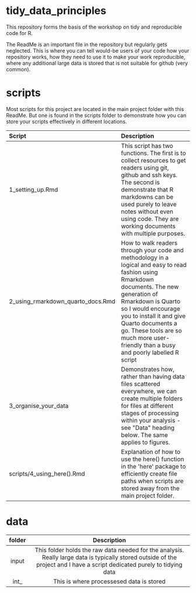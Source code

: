 # tidy_data_principles

This repository forms the basis of the workshop on tidy and reproducible code for R.

The ReadMe is an important file in the repository but regularly gets neglected. This is where you can tell would-be users of your code how your repository works, how they need to use it to make your work reproducible, where any additional large data is stored that is not suitable for github (very common).

# scripts

Most scripts for this project are located in the main project folder with this ReadMe. But one is found in the scripts folder to demonstrate how you can store your scripts effectively in different locations.

| Script                            | Description                                                                                                                                                                                                                                                                                                                 |
|:-----------------|:-----------------------------------------------------|
| 1_setting_up.Rmd                  | This script has two functions. The first is to collect resources to get readers using git, github and ssh keys. The second is demonstrate that R markdowns can be used purely to leave notes without even using code. They are working documents with multiple purposes.                                                    |
| 2_using_rmarkdown_quarto_docs.Rmd | How to walk readers through your code and methodology in a logical and easy to read fashion using Rmarkdown documents. The new generation of Rmarkdown is Quarto so I would encourage you to install it and give Quarto documents a go. These tools are so much more user-friendly than a busy and poorly labelled R script |
| 3_organise_your_data              | Demonstrates how, rather than having data files scattered everywhere, we can create multiple folders for files at different stages of processing within your analysis - see "Data" heading below. The same applies to figures.                                                                                              |
| scripts/4_using_here().Rmd        | Explanation of how to use the here() function in the 'here' package to efficiently create file paths when scripts are stored away from the main project folder.                                                                                                                                                                 |

# data

| folder | Description |
|:------:|:-----------:|
| input | This folder holds the raw data needed for the analysis. Really large data is typically stored outside of the project and I have a script dedicated purely to tidying data |
| int_ | This is where processesed data is stored

